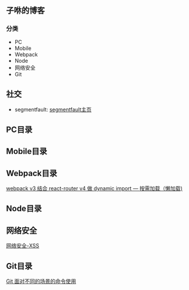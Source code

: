 子咻的博客
---
### 分类
 - PC
 - Mobile
 - Webpack
 - Node
 - 网络安全
 - Git

社交
----
- segmentfault: [segmentfault主页](https://segmentfault.com/u/killpigdao)

PC目录
---

Mobile目录
---

Webpack目录
---
[webpack v3 结合 react-router v4 做 dynamic import — 按需加载（懒加载)](https://github.com/CodeLittlePrince/blog/issues/3)

Node目录
---

网络安全
---
[网络安全-XSS](https://github.com/CodeLittlePrince/blog/issues/2)

Git目录
---
[Git 面对不同的场景的命令使用](https://github.com/CodeLittlePrince/blog/issues/1)
